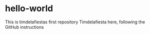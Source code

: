 # hello-world
This is timdelafiestas first repository
Timdelafiesta here, following the GitHub instructions
